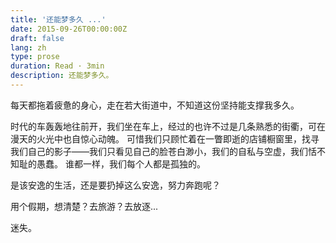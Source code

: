 ```yaml
---
title: '还能梦多久 ...'
date: 2015-09-26T00:00:00Z
draft: false
lang: zh
type: prose
duration: Read · 3min
description: 还能梦多久。
---
```


<ClientOnly>
  <Firefly/>
</ClientOnly>

每天都拖着疲惫的身心，走在若大街道中，不知道这份坚持能支撑我多久。

时代的车轰轰地往前开，我们坐在车上，经过的也许不过是几条熟悉的街衢，可在漫天的火光中也自惊心动魄。
可惜我们只顾忙着在一瞥即逝的店铺橱窗里，找寻我们自己的影子——我们只看见自己的脸苍白渺小，我们的自私与空虚，我们恬不知耻的愚蠢。
谁都一样，我们每个人都是孤独的。

是该安逸的生活，还是要扔掉这么安逸，努力奔跑呢？

用个假期，想清楚？去旅游？去放逐...

迷失。
